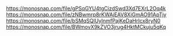 https://monosnap.com/file/gPSqGYU4tgCizdSwd3Xd7EXrL2Oq4k
https://monosnap.com/file/zNBwmrp8rKWAjEAV8XiGmAO91ApTjy
https://monosnap.com/file/bSMqSQlUylnmfPajKeDaHrIcx8ryN0
https://monosnap.com/file/BWmovX9kZVO3jrug4HktMCkuju5qKq
